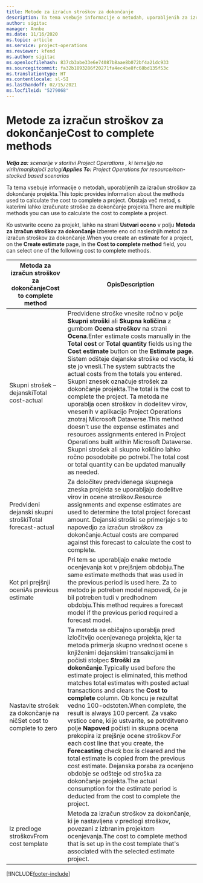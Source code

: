 ```yaml
---
title: Metode za izračun stroškov za dokončanje
description: Ta tema vsebuje informacije o metodah, uporabljenih za izračun stroškov za dokončanje projekta.
author: sigitac
manager: Annbe
ms.date: 11/16/2020
ms.topic: article
ms.service: project-operations
ms.reviewer: kfend
ms.author: sigitac
ms.openlocfilehash: 837cb3abe33e6e74087b8aae8b072bf4a21dc933
ms.sourcegitcommit: fa32b1893286f20271fa4ec4be8fc68bd135f53c
ms.translationtype: HT
ms.contentlocale: sl-SI
ms.lasthandoff: 02/15/2021
ms.locfileid: "5279068"
---
```

# <a name="cost-to-complete-methods"></a><span data-ttu-id="fffc7-103">Metode za izračun stroškov za dokončanje</span><span class="sxs-lookup"><span data-stu-id="fffc7-103">Cost to complete methods</span></span>

<span data-ttu-id="fffc7-104">_**Velja za:** scenarije v storitvi Project Operations , ki temeljijo na virih/manjkajoči zalogi_</span><span class="sxs-lookup"><span data-stu-id="fffc7-104">_**Applies To:** Project Operations for resource/non-stocked based scenarios_</span></span>

<span data-ttu-id="fffc7-105">Ta tema vsebuje informacije o metodah, uporabljenih za izračun stroškov za dokončanje projekta.</span><span class="sxs-lookup"><span data-stu-id="fffc7-105">This topic provides information about the methods used to calculate the cost to complete a project.</span></span> <span data-ttu-id="fffc7-106">Obstaja več metod, s katerimi lahko izračunate stroške za dokončanje projekta.</span><span class="sxs-lookup"><span data-stu-id="fffc7-106">There are multiple methods you can use to calculate the cost to complete a project.</span></span> 

<span data-ttu-id="fffc7-107">Ko ustvarite oceno za projekt, lahko na strani **Ustvari oceno** v polju **Metoda za izračun stroškov za dokončanje** izberete eno od naslednjih metod za izračun stroškov za dokončanje.</span><span class="sxs-lookup"><span data-stu-id="fffc7-107">When you create an estimate for a project, on the **Create estimate** page, in the **Cost to complete method** field, you can select one of the following cost to complete methods.</span></span>

| <span data-ttu-id="fffc7-108">Metoda za izračun stroškov za dokončanje</span><span class="sxs-lookup"><span data-stu-id="fffc7-108">Cost to complete method</span></span>    | <span data-ttu-id="fffc7-109">Opis</span><span class="sxs-lookup"><span data-stu-id="fffc7-109">Description</span></span>                                                                                                                                                                                                                                                                                                                                                                                                                                                                                        |
|------------------------------|----------------------------------------------------------------------------------------------------------------------------------------------------------------------------------------------------------------------------------------------------------------------------------------------------------------------------------------------------------------------------------------------------------------------------------------------------------------------------------------------------|
| <span data-ttu-id="fffc7-110">Skupni strošek – dejanski</span><span class="sxs-lookup"><span data-stu-id="fffc7-110">Total cost-actual</span></span>            | <span data-ttu-id="fffc7-111">Predvidene stroške vnesite ročno v polje **Skupni stroški** ali **Skupna količina** z gumbom **Ocena stroškov** na strani **Ocena**.</span><span class="sxs-lookup"><span data-stu-id="fffc7-111">Enter estimate costs manually in the **Total cost** or **Total quantity** fields using the **Cost estimate** button on the **Estimate page**.</span></span> <span data-ttu-id="fffc7-112">Sistem odšteje dejanske stroške od vsote, ki ste jo vnesli.</span><span class="sxs-lookup"><span data-stu-id="fffc7-112">The system subtracts the actual costs from the totals you entered.</span></span> <span data-ttu-id="fffc7-113">Skupni znesek označuje strošek za dokončanje projekta.</span><span class="sxs-lookup"><span data-stu-id="fffc7-113">The total is the cost to complete the project.</span></span> <span data-ttu-id="fffc7-114">Ta metoda ne uporablja ocen stroškov in dodelitev virov, vnesenih v aplikacijo Project Operations znotraj Microsoft Dataverse.</span><span class="sxs-lookup"><span data-stu-id="fffc7-114">This method doesn't use the expense estimates and resources assignments entered in Project Operations built within Microsoft Dataverse.</span></span> <span data-ttu-id="fffc7-115">Skupni strošek ali skupno količino lahko ročno posodobite po potrebi.</span><span class="sxs-lookup"><span data-stu-id="fffc7-115">The total cost or total quantity can be updated manually as needed.</span></span>  |
| <span data-ttu-id="fffc7-116">Predvideni dejanski skupni stroški</span><span class="sxs-lookup"><span data-stu-id="fffc7-116">Total forecast-actual</span></span>        | <span data-ttu-id="fffc7-117">Za določitev predvidenega skupnega zneska projekta se uporabljajo dodelitve virov in ocene stroškov.</span><span class="sxs-lookup"><span data-stu-id="fffc7-117">Resource assignments and expense estimates are used to determine the total project forecast amount.</span></span> <span data-ttu-id="fffc7-118">Dejanski stroški se primerjajo s to napovedjo za izračun stroškov za dokončanje.</span><span class="sxs-lookup"><span data-stu-id="fffc7-118">Actual costs are compared against this forecast to calculate the cost to complete.</span></span>                                                                                                                                                                                                                                                                          |
| <span data-ttu-id="fffc7-119">Kot pri prejšnji oceni</span><span class="sxs-lookup"><span data-stu-id="fffc7-119">As previous estimate</span></span>         | <span data-ttu-id="fffc7-120">Pri tem se uporabljajo enake metode ocenjevanja kot v prejšnjem obdobju.</span><span class="sxs-lookup"><span data-stu-id="fffc7-120">The same estimate methods that was used in the previous period is used here.</span></span> <span data-ttu-id="fffc7-121">Za to metodo je potreben model napovedi, če je bil potreben tudi v predhodnem obdobju.</span><span class="sxs-lookup"><span data-stu-id="fffc7-121">This method requires a forecast model if the previous period required a forecast model.</span></span>                                                                                                                                                                                                                                                                                                                           |
| <span data-ttu-id="fffc7-122">Nastavite strošek za dokončanje na nič</span><span class="sxs-lookup"><span data-stu-id="fffc7-122">Set cost to complete to zero</span></span> | <span data-ttu-id="fffc7-123">Ta metoda se običajno uporablja pred izločitvijo ocenjevanega projekta, kjer ta metoda primerja skupno vrednost ocene s knjiženimi dejanskimi transakcijami in počisti stolpec **Stroški za dokončanje**.</span><span class="sxs-lookup"><span data-stu-id="fffc7-123">Typically used before the estimate project is eliminated, this method matches total estimates with posted actual transactions and clears the **Cost to complete** column.</span></span> <span data-ttu-id="fffc7-124">Ob koncu je rezultat vedno 100-odstoten.</span><span class="sxs-lookup"><span data-stu-id="fffc7-124">When complete, the result is always 100 percent.</span></span> <span data-ttu-id="fffc7-125">Za vsako vrstico cene, ki jo ustvarite, se potrditveno polje **Napoved** počisti in skupna ocena prekopira iz prejšnje ocene stroškov.</span><span class="sxs-lookup"><span data-stu-id="fffc7-125">For each cost line that you create, the **Forecasting** check box is cleared and the total estimate is copied from the previous cost estimate.</span></span> <span data-ttu-id="fffc7-126">Dejanska poraba za ocenjeno obdobje se odšteje od stroška za dokončanje projekta.</span><span class="sxs-lookup"><span data-stu-id="fffc7-126">The actual consumption for the estimate period is deducted from the cost to complete the project.</span></span>              |
| <span data-ttu-id="fffc7-127">Iz predloge stroškov</span><span class="sxs-lookup"><span data-stu-id="fffc7-127">From cost template</span></span>           | <span data-ttu-id="fffc7-128">Metoda za izračun stroškov za dokončanje, ki je nastavljena v predlogi stroškov, povezani z izbranim projektom ocenjevanja.</span><span class="sxs-lookup"><span data-stu-id="fffc7-128">The cost to complete method that is set up in the cost template that's associated with the selected estimate project.</span></span>                                                                                                                                                                                                                                                                                                                                                                          |


[!INCLUDE[footer-include](../includes/footer-banner.md)]
